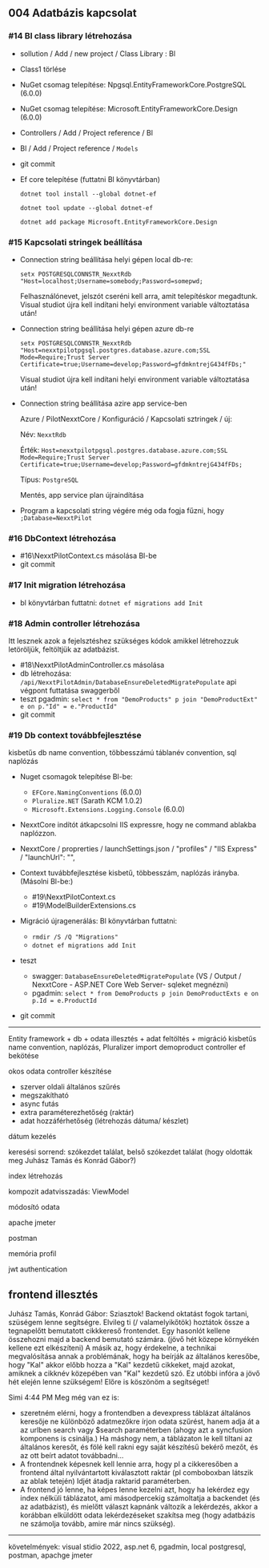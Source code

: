 
## 004 Adatbázis kapcsolat

### #14 Bl class library létrehozása
- sollution / Add / new project / Class Library : Bl
- Class1 törlése


- NuGet csomag telepítése: Npgsql.EntityFrameworkCore.PostgreSQL (6.0.0)
- NuGet csomag telepítése: Microsoft.EntityFrameworkCore.Design (6.0.0)

- Controllers / Add / Project reference / Bl
- Bl / Add / Project reference / ```Models```

- git commit

- Ef core telepítése (futtatni Bl könyvtárban)
    
    ```dotnet tool install --global dotnet-ef```

    ```dotnet tool update --global dotnet-ef```

    ```dotnet add package Microsoft.EntityFrameworkCore.Design```

### #15 Kapcsolati stringek beállítása
- Connection string beállítása helyi gépen local db-re: 
    
    ```setx POSTGRESQLCONNSTR_NexxtRdb "Host=localhost;Username=somebody;Password=somepwd;```
    
    Felhasználónevet, jelszót cseréni kell arra, amit telepítéskor megadtunk. 
    Visual studiot újra kell indítani helyi environment variable változtatása után!
- Connection string beállítása helyi gépen azure db-re 
    
    ```setx POSTGRESQLCONNSTR_NexxtRdb "Host=nexxtpilotpgsql.postgres.database.azure.com;SSL Mode=Require;Trust Server Certificate=true;Username=develop;Password=gfdmkntrejG434fFDs;"```

    Visual studiot újra kell indítani helyi environment variable változtatása után!
- Connection string beállítása azire app service-ben
    
    Azure / PilotNexxtCore / Konfiguráció / Kapcsolati sztringek / új:

    Név: ```NexxtRdb```
    
    Érték: ```Host=nexxtpilotpgsql.postgres.database.azure.com;SSL Mode=Require;Trust Server Certificate=true;Username=develop;Password=gfdmkntrejG434fFDs;```

    Típus: ```PostgreSQL```

    Mentés, app service plan újraindítása

- Program a kapcsolati string végére még oda fogja fűzni, hogy ```;Database=NexxtPilot```

### #16 DbContext létrehozása
- #16\NexxtPilotContext.cs másolása Bl-be
- git commit

### #17 Init migration létrehozása
- bl könyvtárban futtatni: ```dotnet ef migrations add Init```

### #18 Admin controller létrehozása
Itt lesznek azok a fejelsztéshez szükséges kódok amikkel létrehozzuk letöröljük, feltöltjük az adatbázist.
- #18\NexxtPilotAdminController.cs másolása
- db létrehozása: ```/api/NexxtPilotAdmin/DatabaseEnsureDeletedMigratePopulate``` api végpont futtatása swaggerből
- teszt pgadmin: ```select * from "DemoProducts" p join "DemoProductExt" e on p."Id" = e."ProductId"```
- git commit

### #19 Db context továbbfejlesztése
kisbetűs db name convention, többesszámú táblanév convention, sql naplózás
- Nuget csomagok telepítése Bl-be:
    - ```EFCore.NamingConventions``` (6.0.0)
    - ```Pluralize.NET``` (Sarath KCM 1.0.2)
    - ```Microsoft.Extensions.Logging.Console``` (6.0.0)
- NexxtCore indítót átkapcsolni IIS expressre, hogy ne command ablakba naplózzon.
- NexxtCore / proprerties / launchSettings.json / "profiles" / "IIS Express" / "launchUrl": "",
- Context tuvábbfejlesztése kisbetű, többesszám, naplózás irányba. (Másolni Bl-be:)
    - #19\NexxtPilotContext.cs 
    - #19\ModelBuilderExtensions.cs 
- Migráció újragenerálás: Bl könyvtárban futtatni: 
    - ```rmdir /S /Q "Migrations"```
    - ```dotnet ef migrations add Init```
- teszt
    - swagger: ```DatabaseEnsureDeletedMigratePopulate``` (VS / Output / NexxtCore - ASP.NET Core Web Server- sqleket megnézni)
    - pgadmin:  ```select * from DemoProducts p join DemoProductExts e on p.Id = e.ProductId```

- git commit
--------------------

Entity framework + db + odata illesztés + adat feltöltés + migráció
kisbetűs name convention, naplózás, Pluralizer
import
demoproduct controller ef bekötése


okos odata controller készítése
- szerver oldali általános szűrés
- megszakítható
- async futás
- extra paraméterezhetőség (raktár)
- adat hozzáférhetőség (létrehozás dátuma/ készlet)

dátum kezelés

keresési sorrend: szókezdet találat, belső szókezdet találat (hogy oldották meg Juhász Tamás és Konrád Gábor?)

index létrehozás

kompozit adatvisszadás: ViewModel 

módosító odata


apache jmeter

postman

memória profil

jwt authentication


frontend illesztés
-------------------------------
Juhász Tamás, Konrád Gábor:
Sziasztok! Backend oktatást fogok tartani, szüségem lenne segítségre.
Elvileg ti (/ valamelyikőtök) hoztátok össze a tegnapelőtt bemutatott cikkkereső frontendet. Egy hasonlót kellene összehozni majd a backend bemutató számára. (jövő hét közepe környékén kellene ezt elkészíteni)
A másik az, hogy érdekelne, a technikai megvalósítása annak a problémának, hogy ha beírják az általános keresőbe, hogy "Kal" akkor előbb hozza a "Kal" kezdetű cikkeket, majd azokat, amiknek a cikknév közepében van "Kal" kezdetű szó. Ez utóbbi infóra a jövő hét elején lenne szükségem!
Előre is köszönöm a segítséget!

Simi  4:44 PM
Meg még van ez is:
- szeretném elérni, hogy a frontendben a devexpress táblázat általános keresője ne különböző adatmezőkre írjon odata szűrést, hanem adja át a az urlben search vagy $search paraméterben (ahogy azt a syncfusion komponens is csinálja.) Ha máshogy nem, a táblázaton le kell tiltani az általános keresőt, és fölé kell rakni egy saját készítésű bekérő mezőt, és az ott beírt adatot továbbadni...
- A frontendnek képesnek kell lennie arra, hogy pl a cikkeresőben a frontend által nyilvántartott kiválasztott raktár (pl comboboxban látszik az ablak tetején) Idjét átadja raktarid paraméterben.
- A frontend jó lenne, ha képes lenne kezelni azt, hogy ha lekérdez egy index nélküli táblázatot, ami másodpercekig számoltatja a backendet (és az adatbázist), és mielőtt választ kapnánk változik a lekérdezés, akkor a korábban elküldött odata lekérdezéseket szakítsa meg (hogy adatbázis ne számolja tovább, amire már nincs szükség).

----------
követelmények:
visual stidio 2022, asp.net 6, pgadmin, local postgresql, postman, apachge jmeter
